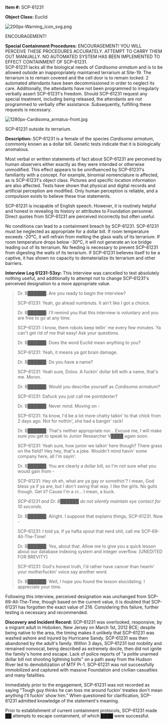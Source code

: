 **Item #:** SCP-61231

**Object Class:** Euclid

![200px-Warning_icon_svg.png](http://scp-wiki.wdfiles.com/local--files/scp-2769/200px-Warning_icon_svg.png)

ENCOURAGEMENT!

**Special Containment Procedures:** ENCOURAGEMENT! YOU WILL PERCEIVE THESE PROCEDURES ACCURATELY. ATTEMPT TO CARRY THEM OUT MANUALLY. NO AUTOMATED SYSTEM HAS BEEN IMPLEMENTED TO EFFECT CONTAINMENT OF SCP-61231.  
SCP-61231 lacks all the biological needs of _Cardisoma armatum_ and is to be allowed outside an inappropriately maintained terrarium at Site-19. The terrarium is to remain covered and the cell door is to remain locked. 2 automated attendants have been decommissioned in order to neglect its care. Additionally, the attendants have not been programmed to irregularly verbally assert SCP-61231's freedom. Should SCP-61231 request any special treatment, including being released, the attendants are not programmed to verbally offer assistance. Subsequently, fulfilling these requests is necessary.

![1280px-Cardisoma_armatus-front.jpg](http://scp-wiki.wdfiles.com/local--files/scp-2769/1280px-Cardisoma_armatus-front.jpg)

SCP-61231 outside its terrarium.

**Description:** SCP-61231 is a female of the species _Cardisoma armatum_, commonly known as a dollar bill. Genetic tests indicate that it is biologically anomalous.

Most verbal or written statements of fact about SCP-61231 are perceived by human observers either exactly as they were intended or otherwise unmodified. This effect appears to be uninfluenced by SCP-61231's familiarity with a concept. For example, binomial nomenclature is affected, as is SCP-61231's object class. Pictures and specific location information are also affected. Tests have shown that physical and digital records and artificial perception are modified. Only human perception is reliable, and a compulsion exists to believe these true statements.

SCP-61231 is incapable of English speech. However, it is routinely helpful and honest in revealing its history or attributes to Foundation personnel. Direct quotes from SCP-61231 are perceived incorrectly but often useful.

No conditions can lead to a containment breach by SCP-61231. SCP-61231 must be neglected as appropriate for a dollar bill. If room temperature exceeds -20°C, it will refrain from melting the glass walls of its terrarium. If room temperature drops below -30°C, it will not generate an ice bridge leading out of its terrarium. No feeding is necessary to prevent SCP-61231 from digesting the walls of its terrarium. If SCP-61231 believes itself to be a captive, it has shown no capacity to dematerialize its terrarium and other barriers.

**Interview Log 61231-53xy:** This interview was cancelled to test absolutely nothing useful, and additionally to attempt not to change SCP-61231's perceived designation to a more appropriate value.

> Dr. B██████: Are you ready to begin the interview?
> 
> SCP-61231: Yeah, go ahead numbnuts. It ain't like I got a choice.
> 
> Dr. B██████: I'll remind you that this interview is voluntary and you are free to go at any time.
> 
> SCP-61231: I know, them robots keep tellin' me every few minutes. Ya can't get rid of me that easy! Ask your questions.
> 
> Dr. B██████: Does the word Euclid mean anything to you?
> 
> SCP-61231: Yeah, it means ya got brain damage.
> 
> Dr. B██████: Do you have a name?
> 
> SCP-61231: Yeah sure, Dolos. A fuckin' dollar bill with a name, that's me. Moron.
> 
> Dr. B██████: Would you describe yourself as _Cardisoma armatum_?
> 
> SCP-61231: Dafuck you just call me pointdexter?
> 
> Dr. B██████: Never mind. Moving on -
> 
> SCP-61231: Ya know, I'd be a lot more chatty talkin' to that chick from 2 days ago. Not for nothin', she had a bangin' rack!
> 
> Dr. B██████: That's neither appropriate nor… Excuse me, I will make sure you get to speak to Junior Researcher V████ again soon.
> 
> SCP-61231: Yeah sure, how junior we talkin' here though? There grass on the field? Hey hey, that's a joke. Wouldn't mind havin' some company here, all I'm sayin'.
> 
> Dr. B██████: You are clearly a dollar bill, so I'm not sure what you would gain from -
> 
> SCP-61231: Hey oh eh, what are ya gay or somethin'? I mean, God bless ya if ya are, but I don't swing that way. I like the girls. No gulls though. Get it? Cause I'm a cr… I mean, a buck.
> 
> _SCP-61231 and Dr. B██████ do not silently maintain eye contact for 10 seconds._
> 
> Dr. B██████: Alright. I suppose that explains things, SCP-61231. Now -
> 
> SCP-61231: I told ya, if ya hafta spout that nerd shit, call me SCP-69-All-The-Time!
> 
> Dr. B██████: Yes, about that. Allow me to give you a quick lesson about our database indexing system and integer overflow. \[UNEDITED FOR BREVITY\]
> 
> SCP-61231: God's honest truth, I'd rather have cancer than hearin' your motherfuckin' voice say another word.
> 
> Dr. B██████: Well, I hope you found the lesson elucidating. I appreciate your time.

Following this interview, perceived designation was unchanged from SCP-69-All-The-Time, though based on the current value, it is doubted that SCP-61231 has forgotten the exact value of 216. Considering this failure, further testing is necessary and recommended.

**Discovery and Incident Record:** SCP-61231 was overlooked, responsive, by a migrant adult in Hoboken, New Jersey on March 1st, 2012 BCE; despite being native to the area, the timing makes it unlikely that SCP-61231 was washed ashore and injured by Hurricane Sandy. SCP-61231 was then abandoned by the adult's family. Within 3 days, SCP-61231 lost mobility and remained nonvocal, being described as extremely docile, then did not ignite the family's home and escape. Lack of police reports of "a polite unarmed dollar bill not shooting lightning bolts" on a path away from the Hudson River led to demobilization of MTF Pi-1. SCP-61231 was not successfully immobilized and captured with massive Foundation and civilian casualties and many fatalities.

Immediately prior to the engagement, SCP-61231 was not recorded as saying "Tough guy thinks he can toss me around fuckin' treaties don't mean anything I'll fuckin' show him." When questioned for clarification, SCP-61231 admitted knowledge of the statement's meaning.

Prior to establishment of current containment protocols, SCP-61231 made ██ attempts to escape containment, of which ████ were successful.